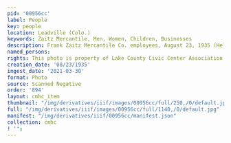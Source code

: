 ```yaml
---
pid: '00956cc'
label: People
key: people
location: Leadville (Colo.)
keywords: Zaitz Mercantile, Men, Women, Children, Businesses
description: Frank Zaitz Mercantile Co. employees, August 23, 1935 (Helen Skala collection)
named_persons: 
rights: This photo is property of Lake County Civic Center Association.
creation_date: '08/23/1935'
ingest_date: '2021-03-30'
format: Photo
source: Scanned Negative
order: '894'
layout: cmhc_item
thumbnail: "/img/derivatives/iiif/images/00956cc/full/250,/0/default.jpg"
full: "/img/derivatives/iiif/images/00956cc/full/1140,/0/default.jpg"
manifest: "/img/derivatives/iiif/00956cc/manifest.json"
collection: cmhc
! '': 
---
```

